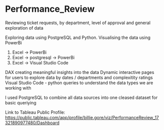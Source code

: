 # Performance_Review
Reviewing ticket requests, by department, level of approval and general exploration of data

Exploring data using PostgreSQL and Python.
Visualising the data using PowerBi
  1. Excel -> PowerBi
  2. Excel -> postgresql -> PowerBi
  3. Excel -> Visual Studio Code

DAX creating meaningful insights into the data
Dynamic interactive pages for users to explore data by dates / departments and complexitity ratings
Visual Studio Code - python queries to understand the data types we are working with

I used PostgreSQL to combine all data sources into one cleased dataset for basic queriying

Link to Tableau Public Profile:  https://public.tableau.com/app/profile/billie.gore/viz/PerformanceReview_17321890977480/Dashboard


